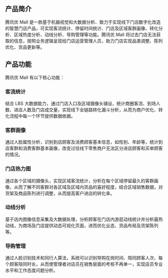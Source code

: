 ## 产品简介
腾讯优 Mall 是一款基于机器视觉和大数据分析、致力于实现线下门店数字化改造的智慧门店产品，可实现客流统计、停留时间统计、门店及区域客群画像、转化分析、区域热度分析、动线分析、导购管理等功能。腾讯优 Mall 将过去门店无法获取的信息，按照业务逻辑呈现给门店运营管理人员，助力门店实现品类调整、陈列优化、货品更新等。
## 产品功能
腾讯优 Mall 有以下核心功能：
### 客流统计
结合 LBS 大数据能力，通过门店入口及区域摄像头铺设，统计商圈客流、到场人数、进店人数及门店成交量，实现线下全链路转化漏斗分析，从而为商户优化、转化流程中每一个环节提供数据依据。
### 客群画像
通过人脸属性分析，识别到店顾客及消费顾客基本信息，如性别、年龄等，统计到店客群和消费客群基本画像，改变过往线下零售商户无法区分进店顾客和买单顾客的情况。
### 门店热力图
通过各个区域的摄像头，实现区域客流统计，分析在每个区域停留最久的客群画像，从而了解不同客群对各区域及区域内货品的喜好程度，结合区域销售数据，对货架及商品陈列进行调整，从而提高客户进店的转化率。
### 动线分析
基于店内图像信息采集及大数据处理，分析顾客在门店内游逛动线统计并分析最热动线，为商场及门店提供动态可视化页面，进而优化业态、货品布局及货架陈列等。
### 导购管理
通过人脸识别技术和同行人算法，系统可以识别导购在岗时间、陪同顾客人次、每个顾客陪同时长，从而使管理者对店员在销售层面的考核不再单一，实现店员专业水平和工作态度问题分析。
